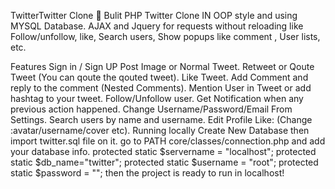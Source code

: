 TwitterTwitter Clone 🚀
Bulit PHP Twitter Clone IN OOP style and using MYSQL Database. AJAX and Jquery for requests without reloading like Follow/unfollow, like, Search users, Show popups like comment , User lists, etc.

Features
Sign in / Sign UP
Post Image or Normal Tweet.
Retweet or Qoute Tweet (You can qoute the qouted tweet).
Like Tweet.
Add Comment and reply to the comment (Nested Comments).
Mention User in Tweet or add hashtag to your tweet.
Follow/Unfollow user.
Get Notification when any previous action happened.
Change Username/Password/Email From Settings.
Search users by name and username.
Edit Profile Like: (Change :avatar/username/cover etc).
Running locally
Create New Database then import twitter.sql file on it.
go to PATH core/classes/connection.php and add your database info.
   protected static $servername = "localhost";
   protected static $db_name="twitter";
   protected static $username = "root";
   protected static $password = "";
then the project is ready to run in localhost!
